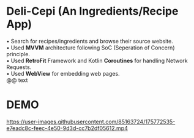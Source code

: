 # Deli-Cepi (An Ingredients/Recipe App)
• Search for recipes/ingredients and browse their source website. <br />
• Used **MVVM** architecture following SoC (Seperation of Concern) principle.<br />
• Used **RetroFit** Framework and Kotlin **Coroutines** for handling Network Requests.<br />
• Used **WebView** for embedding web pages.<br />
@@ text
# DEMO 
https://user-images.githubusercontent.com/85163724/175772535-e7eadc8c-feec-4e50-9d3d-cc7b2df05612.mp4

